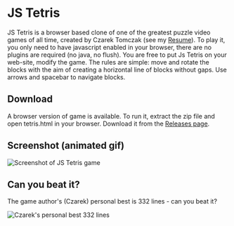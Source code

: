 # JS Tetris

JS Tetris is a browser based clone of one of the greatest
puzzle video games of all time, created by Czarek Tomczak
(see my [Resume](https://drive.google.com/file/d/17xmoT5Z_zTHkVclqPzrs2aAV64Uiu7fh/view)). To play it,
you only need to have javascript enabled in your browser,
there are no plugins are required (no java, no flush). You
are free to put Js Tetris on your web-site, modify the game.
The rules are simple: move and rotate the blocks with the aim
of creating a horizontal line of blocks without gaps. Use
arrows and spacebar to navigate blocks.


## Download

A browser version of game is available. To run it, extract the
zip file and open tetris.html in your browser. Download it from
the [Releases page](../../releases).


## Screenshot (animated gif)

![Screenshot of JS Tetris game](https://raw.githubusercontent.com/cztomczak/jstetris/master/screenshots/Tetris_basic_game2.gif)


## Can you beat it?

The game author's (Czarek) personal best is 332 lines - can you beat it?

![Czarek's personal best 332 lines](https://raw.githubusercontent.com/cztomczak/jstetris/master/screenshots/czarek-pb-332-lines.png)

